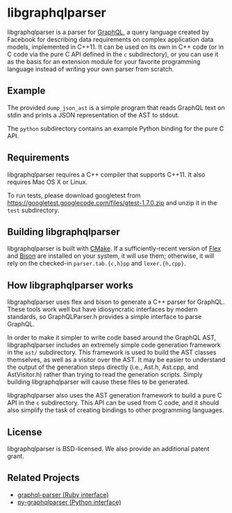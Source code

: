 # libgraphqlparser

libgraphqlparser is a parser for
[GraphQL](http://facebook.github.io/graphql/), a query language
created by Facebook for describing data requirements on complex
application data models, implemented in C++11. It can be used on its
own in C++ code (or in C code via the pure C API defined in the `c`
subdirectory), or you can use it as the basis for an extension module
for your favorite programming language instead of writing your own
parser from scratch.

## Example

The provided `dump_json_ast` is a simple program that reads GraphQL
text on stdin and prints a JSON representation of the AST to stdout.

The `python` subdirectory contains an example Python binding for the
pure C API.

## Requirements

libgraphqlparser requires a C++ compiler that supports C++11. It
also requires Mac OS X or Linux.

To run tests, please download googletest from
https://googletest.googlecode.com/files/gtest-1.7.0.zip and unzip it
in the `test` subdirectory.

## Building libgraphqlparser

libgraphqlparser is built with [CMake](http://www.cmake.org/). If a
sufficiently-recent version of [Flex](http://flex.sourceforge.net/) and [Bison](http://www.gnu.org/software/bison/) are installed on your
system, it will use them; otherwise, it will rely on the checked-in
`parser.tab.{c,h}pp` and `lexer.{h,cpp}`.

## How libgraphqlparser works

libgraphqlparser uses flex and bison to generate a C++ parser for
GraphQL. These tools work well but have idiosyncratic interfaces by
modern standards, so GraphQLParser.h provides a simple interface to
parse GraphQL.

In order to make it simpler to write code based around the GraphQL
AST, libgraphqlparser includes an extremely simple code generation
framework in the `ast/` subdirectory. This framework is used to build
the AST classes themselves, as well as a visitor over the AST. It may
be easier to understand the output of the generation steps directly
(i.e., Ast.h, Ast.cpp, and AstVisitor.h) rather than trying to read
the generation scripts. Simply building libgraphqlparser will cause
these files to be generated.

libgraphqlparser also uses the AST generation framework to build a
pure C API in the `c` subdirectory. This API can be used from C code,
and it should also simplify the task of creating bindings to other
programming languages.

## License
libgraphqlparser is BSD-licensed. We also provide an additional patent grant.

## Related Projects

- [graphql-parser (Ruby interface)](https://github.com/Shopify/graphql-parser)
- [py-graphqlparser (Python interface)](https://github.com/elastic-coders/py-graphqlparser)
